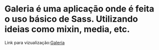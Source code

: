 <h1>Galeria é uma aplicação onde é feita o uso básico de Sass. Utilizando ideias como mixin, media, etc.</h1>
<p>Link para vizualização:<a href="https://galeria-phi-one.vercel.app/">Galeria</a></p>
 
 
